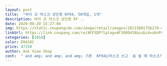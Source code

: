 ```yaml
---
layout: post 
title:  "바이 코 마스크 성인용 KF94, 50개입, 1개" 
description: 바이 코 마스크 성인용 KF ..
date: 2020-08-20 15:27:04 
img: https://static.coupangcdn.com/image/retail/images/28133801756174-4d68e834-17b9-4c60-97eb-f3e10e77cf2b.jpg 
linkUrl: https://link.coupang.com/re/AFFSDP?lptag=AF3600438&subid=ahnPublicAsk&pageKey=1857642184&itemId=3157706873&vendorItemId=71145274461&traceid=V0-113-375d77e22be33977 
categories: [1014] 
color: D9418C 
price: 47250 
author: Ask View Shop 
cont:  " and amp; and amp; and amp; 기존  KF94는마스크 쓰고  숨 쉴 때 마스크가 코에 붙었다 떨어 졌다 해서 답답한게 있었는데 이거는 뭐 좋네요... <br/><br/>1000원 이하로 새부리형을 구매할 수 있어서 좋네요<br/>1장당 포장 되어 있어 위생적.<br/>.<br/><br/>50개 다 쓰고도 코로나가 끝이 안난다면 ㅜ<br/>50개 정확하게 맞네요.<br/><br/>9월이면 코로나가 또 극성 이라는데 재고 좀 넉넉히 확보하고<br/>☆☆ 타 KF94 3D 형태의 제품 보다 귀걸이 밴드가 부드럽고 잘 늘어나 귀가 안 아프고 편함... <br/>☆☆☆<br/>☆☆☆ 포장을 열어 보면 일체형으로 제품을 만들어서 제품 만들 때 사람이 덜 만진거 같아 또 좋음 ☆☆☆☆<br/>가격대비 괜찮은 제품 같습니다.<br/><br/>가격대비 좋아요<br/>개봉한 뒤 몇 번 흔들흔들 해준 다음 사용해요 전ㅋ<br/>귀에 거는 끈도 부드럽고 편안하네요.<br/><br/>그치만 크게 이상하진않아요!<br/>근데.<br/>.<br/>왜 소형은없죠?  소형도만들어주세요<br/>남성분들도 잘 맞을거 같아요.<br/><br/>냄새는 뭐 다른 마스크 보단 덜 나네요 ㅎㅎ<br/>냄새없고  역시 국내산이라서 그런가요?<br/>두께감은 쉼표리빙도 얇게 느껴졌는데<br/>둥이들도 함께 사용하고싶어요<br/>둥이키우는 맘이라 요런거 막 신중하게  구매하는데<br/>또 구매할 의향이 있네요<br/>마스크 앞 이음새 쪽은<br/>바이코가 더  얇아요<br/>바이코는 이음새부분이 쉼표리빙보단 넓적해서 뭔가 입이 더 튀어나온듯하긴 해여 ㅋㅋ<br/>바이코는 좀 더 여유있는 느낌이에요 조금 더 편안해요.<br/><br/>바이코는 콧등 쪽이랑 볼쪽에 곡선이 더 있네요.<br/><br/>바이코로나 !!!<br/>바이코마스크 보면 뭔가 구멍이 더 송송송 나있는 느낌이에요 환기성이 좋은듯한??<br/>바이코보다는 쉼표리빙이 좀 더 얼굴에 밀착되는 느낌이에요.<br/> 작게느껴질수도 있구요<br/>박스도 많이 구겨지지않았어요<br/>부리형이라 마스크가 입에 닿지않는게 제일 장점이네요 ㅎㅎ<br/>사진상 위에있는게 바이코마스크<br/>새 부리 모양이라 코 앞에 공간이 좀 생기는데 기존 3D 보다 숨 쉬기 편안한게 좋음... <br/><br/>새부리형 마스크가 착용이 편해서 선호하는데<br/>새부리형은 다른 3단접이마스크보다 가격이 비싸더라구요.<br/> 950원 꼴이면 부리형 치고 저렴하게 산것같아요.<br/><br/>성인여성 보통 체형인데 착용해보니 쓰면 편안해요.<br/><br/>소형도 꼭 만들어주세요!!!<br/>숨쉬기는 더 좋을거같은데 ㅋㅋ 미세먼지 등등을 다 걸러주는지는 모르겠네요 잘 걸러주겠죠?<br/>숨쉬기편하고 새부리모양에 화장도 잘안묻어나고<br/>쉼표리빙은 좀 딱맞는 느낌이어서 남성분들이 쓰면 답답할거같긴 했거든요.<br/><br/>쉼표리빙이 더 부드럽고 촘촘하게 이어져있네요<br/>식약처인증 FDA인증 국내산<br/>아래가 쉼표리빙이에요.<br/><br/>얼굴에 쩍쩍붙고 화장은 다묻어나고,<br/>여름에도 쓰기 좋을거같아요.<br/><br/>왜 여름엔 KF94 답답할거라 생각했는지.<br/>.<br/>후회되요<br/>우선 빠른 로켓 배송이 좋고요... <br/> 새부리형이라고 홈쇼핑에서 C타입이라고 판매 중 인데... <br/> 홈쇼핑에서는 1200원 판매 제품 보다 저렴하게 구매 했네요... <br/><br/>이 전에 쿠팡에서 쉼표리빙 새부리형 마스크를 한 장에 1200원으로 구매한적이 있어요.<br/><br/>이름도 겁나 딱 찐이네요.<br/>.<br/>GOOD BYE corona... <br/>☆☆☆<br/>이번에 구매한 바이코 마스크랑 쉼표리빙 마스크를 비교해봤어요.<br/><br/>이정도면 무조건 합격!!!<br/>이제라도 바이코로나 만나서 다행이구요<br/>일단  너무 편해서  부모님꺼는 재구매해서 보내드리려구요<br/>일회용 마스크 너무불편해서  구매해요<br/>제 후기가 도움이 되길 바랍니다<br/>지금에 비하면 비싼편이지만 꽤 만족하면서 사용했었거든요.<br/><br/>첫 얼굴에 마스크를 쓰고 숨 쉬는데 냄새 없슴... <br/><br/>총평으로는<br/>한 장에 945원에 구매했어요<br/>해외 친구들에게도 선물로 좀 보내야 겠네요... <br/><br/>" 
---
```


